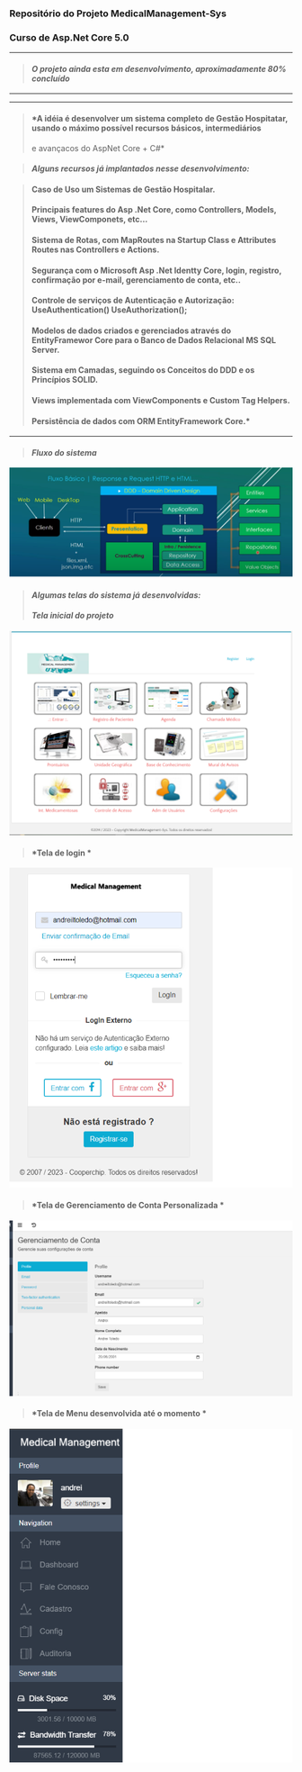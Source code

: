 ### Repositório do Projeto MedicalManagement-Sys
### Curso de Asp.Net Core 5.0
---
> #### *O projeto ainda esta em desenvolvimento, aproximadamente 80% concluído*
---

---
> #### *A idéia é desenvolver um sistema completo de Gestão Hospitatar, usando o máximo possível recursos básicos, intermediários
> e avançacos do AspNet Core + C#*

> #### *Alguns recursos já implantados nesse desenvolvimento:* 

> #### Caso de Uso um Sistemas de Gestão Hospitalar.
> #### Principais features do Asp .Net Core, como Controllers, Models, Views, ViewComponets, etc...
> #### Sistema de Rotas, com MapRoutes na Startup Class e Attributes Routes nas Controllers e Actions.
> #### Segurança com o Microsoft Asp .Net Identty Core, login, registro, confirmação por e-mail, gerenciamento de conta, etc.. 
> #### Controle de serviços de Autenticação e Autorização: UseAuthentication() UseAuthorization();
> #### Modelos de dados criados e gerenciados através do EntityFramewor Core para o Banco de Dados Relacional MS SQL Server.
> #### Sistema em Camadas, seguindo os Conceitos do DDD e os Princípios SOLID.
> #### Views implementada com ViewComponents e Custom Tag Helpers.
> #### Persistência de dados com ORM EntityFramework Core.*
---

> #### *Fluxo do sistema*

![Fluxo do Sistema](https://github.com/andreitoledo/GerenciamentoMedico/blob/master/src/Cooperchip.ITDeveloper.Mvc/wwwroot/images/Fluxo%20DDD.png)

> #### *Algumas telas do sistema já desenvolvidas:* 
> 
> #### *Tela inicial do projeto*

![Tela Inicial do Projeto MedicalManagenet-Sys](https://github.com/andreitoledo/GerenciamentoMedico/blob/master/src/Cooperchip.ITDeveloper.Mvc/wwwroot/images/telaMedicalManagement.png)

> #### *Tela de login *
> 
![Tela Inicial do Projeto MedicalManagenet-Sys](https://github.com/andreitoledo/GerenciamentoMedico/blob/master/src/Cooperchip.ITDeveloper.Mvc/wwwroot/images/login.png)

> #### *Tela de Gerenciamento de Conta Personalizada *
> 
![Tela Inicial do Projeto MedicalManagenet-Sys](https://github.com/andreitoledo/GerenciamentoMedico/blob/master/src/Cooperchip.ITDeveloper.Mvc/wwwroot/images/gerenciamento_de_conta.png)

> #### *Tela de Menu desenvolvida até o momento *
> 
![Tela Inicial do Projeto MedicalManagenet-Sys](https://github.com/andreitoledo/GerenciamentoMedico/blob/master/src/Cooperchip.ITDeveloper.Mvc/wwwroot/images/menu.png)
